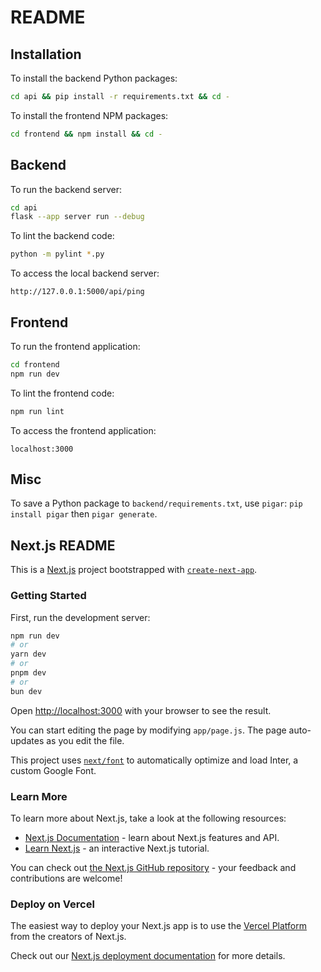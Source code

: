 # README

## Installation

To install the backend Python packages:

```bash
cd api && pip install -r requirements.txt && cd -
```

To install the frontend NPM packages:

```bash
cd frontend && npm install && cd -
```

## Backend

To run the backend server:

```bash
cd api
flask --app server run --debug
```

To lint the backend code:

```bash
python -m pylint *.py
```

To access the local backend server:

```plaintext
http://127.0.0.1:5000/api/ping
```

## Frontend

To run the frontend application:

```bash
cd frontend
npm run dev
```

To lint the frontend code:

```bash
npm run lint
```

To access the frontend application:

```plaintext
localhost:3000
```

## Misc

To save a Python package to `backend/requirements.txt`, use `pigar`: `pip install pigar` then `pigar generate`.

## Next.js README

This is a [Next.js](https://nextjs.org/) project bootstrapped with [`create-next-app`](https://github.com/vercel/next.js/tree/canary/packages/create-next-app).

### Getting Started

First, run the development server:

```bash
npm run dev
# or
yarn dev
# or
pnpm dev
# or
bun dev
```

Open [http://localhost:3000](http://localhost:3000) with your browser to see the result.

You can start editing the page by modifying `app/page.js`. The page auto-updates as you edit the file.

This project uses [`next/font`](https://nextjs.org/docs/basic-features/font-optimization) to automatically optimize and load Inter, a custom Google Font.

### Learn More

To learn more about Next.js, take a look at the following resources:

- [Next.js Documentation](https://nextjs.org/docs) - learn about Next.js features and API.
- [Learn Next.js](https://nextjs.org/learn) - an interactive Next.js tutorial.

You can check out [the Next.js GitHub repository](https://github.com/vercel/next.js/) - your feedback and contributions are welcome!

### Deploy on Vercel

The easiest way to deploy your Next.js app is to use the [Vercel Platform](https://vercel.com/new?utm_medium=default-template&filter=next.js&utm_source=create-next-app&utm_campaign=create-next-app-readme) from the creators of Next.js.

Check out our [Next.js deployment documentation](https://nextjs.org/docs/deployment) for more details.
